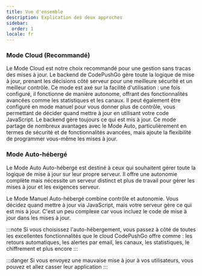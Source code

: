 ```yaml
---
title: Vue d'ensemble
description: Explication des deux approches
sidebar:
  order: 1
locale: fr
---
```


### Mode Cloud (Recommandé)
Le Mode Cloud est notre choix recommandé pour une gestion sans tracas des mises à jour. Le backend de CodePushGo gère toute la logique de mise à jour, prenant les décisions côté serveur pour une meilleure sécurité et un meilleur contrôle. Ce mode est axé sur la facilité d'utilisation : une fois configuré, il fonctionne de manière autonome, offrant des fonctionnalités avancées comme les statistiques et les canaux. Il peut également être configuré en mode manuel pour vous donner plus de contrôle, vous permettant de décider quand mettre à jour en utilisant votre code JavaScript. Le backend gère toujours ce qui est mis à jour. Ce mode partage de nombreux avantages avec le Mode Auto, particulièrement en termes de sécurité et de fonctionnalités avancées, mais ajoute la flexibilité de programmer vous-même les mises à jour.

### Mode Auto-hébergé

Le Mode Auto Auto-hébergé est destiné à ceux qui souhaitent gérer toute la logique de mise à jour sur leur propre serveur. Il offre une autonomie complète mais nécessite un serveur distinct et plus de travail pour gérer les mises à jour et les exigences serveur.

Le Mode Manuel Auto-hébergé combine contrôle et autonomie. Vous décidez quand mettre à jour via JavaScript, mais votre serveur gère ce qui est mis à jour. C'est un peu complexe car vous incluez le code de mise à jour dans les mises à jour.

:::note
Si vous choisissez l'auto-hébergement, vous passez à côté de toutes les excellentes fonctionnalités que le cloud CodePushGo offre comme : les retours automatiques, les alertes par email, les canaux, les statistiques, le chiffrement et plus encore
:::

:::danger
Si vous envoyez une mauvaise mise à jour à vos utilisateurs, vous pouvez et allez casser leur application
:::